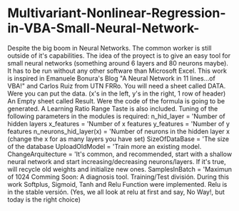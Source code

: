 # Multivariant-Nonlinear-Regression-in-VBA-Small-Neural-Network-
Despite the big boom in Neural Networks. The common worker is still outside of it's capabilities.
The idea of the proyect is to give an easy tool for small neural networks (something around 6 layers and 80 neurons maybe).
It has to be run without any other software than Microsoft Excel.
This work is inspired in Emanuele Bonura's Blog "A Neural Network in 11 lines…of VBA!" and Carlos Ruiz from UTN FRRo.
You will need a sheet called DATA. Were you can put the data. (x's in the left, y's in the right, 1 row of header) An Empty sheet called Result. Were the code of the formula is going to be generated.
A Learning Ratio Range Taste is also included.
Tuning of the following parameters in the modules is required:
n_hid_layer = 'Number of hidden layers
x_features = 'Number of x features
y_features = 'Number of y features
n_neurons_hid_layer(x) = 'Number of neurons in the hidden layer x (change the x for as many layers you have set)
SizeOfDataBase = 'The size of the database
UploadOldModel = 'Train more an existing model.
ChangeArquitecture = 'It's common, and recommended, start with a shallow neural network and start increasing/decreasing neurons/layers. If it's true, will recycle old weights and initialize new ones.
SamplesInBatch = 'Maximun of 1024
Comming Soon:
A diagnosis tool.
Training/Test división.
During this work Softplus, Sigmoid, Tanh and Relu Function were implemented. Relu is in the stable versión. (Yes, we all look at relu at first and say, No Way!, but today is the right choice)
